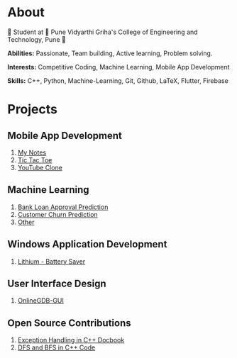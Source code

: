 # **About**


📖 Student at 🏫 Pune Vidyarthi Griha's College of Engineering and Technology, Pune 🏫



**Abilities:** Passionate, Team building, Active learning, Problem solving.

**Interests:** Competitive Coding, Machine Learning, Mobile App Development

**Skills:** C++, Python, Machine-Learning, Git, Github, LaTeX, Flutter, Firebase




# **Projects**
## Mobile App Development
1. [My Notes](https://github.com/Gaurav8604/My-Notes)
2. [Tic Tac Toe](https://github.com/Gaurav8604/Tic-Tac-Toe)
3. [YouTube Clone](https://github.com/Gaurav8604/YouTube-Clone)


## Machine Learning
1. [Bank Loan Approval Prediction](https://github.com/Gaurav8604/Bank-Loan-Approval-Prediction)
2. [Customer Churn Prediction](https://github.com/Gaurav8604/Bank-Customer-Churn-Modelling-YBI)
3. [Other](https://github.com/Gaurav8604/Data-Science-Projects)

## Windows Application Development
1. [Lithium - Battery Saver](https://github.com/Gaurav8604/Lithium---Battery-Saver)

## User Interface Design
1. [OnlineGDB-GUI](https://github.com/Gaurav8604/OnlineGDB-GUI)

## Open Source Contributions
1. [Exception Handling in C++ Docbook](https://github.com/Gaurav8604/DocBook/blob/master/C%2B%2B/Exception%20Handling/Exception%20Handling.md)
2. [DFS and BFS in C++ Code](https://github.com/Gaurav8604/Algorithms/tree/main/C%2B%2B/Searching)
